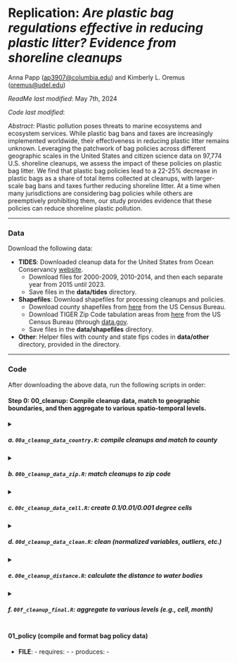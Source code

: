 # Replication: _Are plastic bag regulations effective in reducing plastic litter? Evidence from shoreline cleanups_

Anna Papp ([ap3907@columbia.edu](mailto:ap3907@columbia.edu)) and Kimberly L. Oremus ([oremus@udel.edu](mailto:oremus@udel.edu))

_ReadMe last modified_: May 7th, 2024

_Code last modified_: 

_Abstract_: Plastic pollution poses threats to marine ecosystems and ecosystem services. While plastic bag bans and taxes are increasingly implemented worldwide, their effectiveness in reducing plastic litter remains unknown. Leveraging the patchwork of bag policies across different geographic scales in the United States and citizen science data on 97,774 U.S. shoreline cleanups, we assess the impact of these policies on plastic bag litter. We find that plastic bag policies lead to a 22-25% decrease in plastic bags as a share of total items collected at cleanups, with larger-scale bag bans and taxes further reducing shoreline litter. At a time when many jurisdictions are considering bag policies while others are preemptively prohibiting them, our study provides evidence that these policies can reduce shoreline plastic pollution.
____

### Data 

Download the following data: 

- __TIDES__: Downloaded cleanup data for the United States from Ocean Conservancy [website](https://www.coastalcleanupdata.org/reports). 
    - Download files for 2000-2009, 2010-2014, and then each separate year from 2015 until 2023.
    - Save files in the __data/tides__ directory.
- __Shapefiles__: Download shapefiles for processing cleanups and policies.
    - Download county shapefiles from [here](https://www.census.gov/geographies/mapping-files/time-series/geo/carto-boundary-file.html) from the US Census Bureau.
    - Download TIGER Zip Code tabulation areas from [here](https://catalog.data.gov/dataset/tiger-line-shapefile-2019-2010-nation-u-s-2010-census-5-digit-zip-code-tabulation-area-zcta5-na) from the US Census Bureau (through [data.gov](data.gov).
    - Save files in the __data/shapefiles__ directory.
- __Other__: Helper files with county and state fips codes in __data/other__ directory, provided in the directory.

____
### Code

After downloading the above data, run the following scripts in order:

#### Step 0: __00_cleanup__: Compile cleanup data, match to geographic boundaries, and then aggregate to various spatio-temporal levels.
<details><summary> 
    
##### a. `00a_cleanup_data_country.R`: compile cleanups and match to county
</summary>

##### Details: 
- requires: 
    - data/shapefiles/county/cb_2018_us_county_500k.shp (county shapefile)
    - data/other/us-state-ansi-fips.csv 
    - data/other/statefips.csv (state fips codes)
    - data/other/us-county-ansi-fips.csv (county fips codes)
- produces: 
    - data/processed/00_data_cleanup_county.rda
</details>
<details><summary>
    
##### b. `00b_cleanup_data_zip.R`: match cleanups to zip code 
</summary>

##### Details: 
- requires: 
    - data/processed/00_data_cleanup_country.rda (from previous step)
    - data/shapefiles/tl_2019_us_zcta510/tl_2019_us_zcta510.shp (zip code tabulation area shapefile)
- produces: 
    - data/processed/00_data_cleanup_county_zip.rda 

</details>
<details><summary>
    
##### c. `00c_cleanup_data_cell.R`: create 0.1/0.01/0.001 degree cells 
</summary>

##### Details: 
- requires: 
    - data/processed/00_data_cleanup_county_zip.rda (from previous step)
- produces: 
    - data/processed/00_data_cleanup_county_zip_cell.rda 
</details>
<details><summary>
    
##### d. `00d_cleanup_data_clean.R`: clean (normalized variables, outliers, etc.) 
</summary>

##### Details: 
- requires: 
    - data/processed/00_dat_cleanup_county_zip_cell.rda (from previous step)
- produces: 
    - data/processed/00_data_cleanup.rda
    - data/processed/00_data_cleanup_locations.csv (for Google Earth Engine distance calculations)     
</details>
<details><summary>
    
##### e. `00e_cleanup_distance.R`: calculate the distance to water bodies 
</summary>
        
- requires:
    - data/processed/00_data_cleanup.rda (from previous step)
    - data/other/distanceCoast.csv (to replicate, use [GEE script](https://code.earthengine.google.com/1c7d8600e39ea4426ed228ec37b7d880))
    - data/other/distanceRivers.csv (to replicate, use [GEE script](https://code.earthengine.google.com/f76e17729aa4d81bf88f6f27902b8f14))
    - data/other/distanceLakes.csv (to replicate, use [GEE script](https://code.earthengine.google.com/04129098eec313af5444f2a417dd8209))
- produces: 
    - data/processed/00_data_cleanup.rda
</details>
<details><summary>

##### f. `00f_cleanup_final.R`: aggregate to various levels (e.g., cell, month)
</summary>
        
- requires:
    - data/processed/00_data_cleanup.rda (from previous step)
- produces: 
    - data/processed/00_data_intermediate/... (separate files for each aggregation)
</details>

#### __01_policy__ (compile and format bag policy data)


- __FILE__: 
        - requires: 
            - 
        - produces: 
            - 
            
